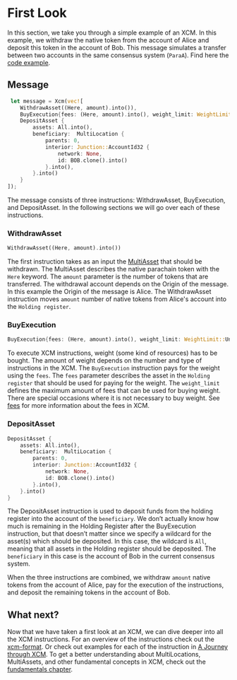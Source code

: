 # First Look
In this section, we take you through a simple example of an XCM. In this example, we withdraw the native token from the account of Alice and deposit this token in the account of Bob. This message simulates a transfer between two accounts in the same consensus system (`ParaA`). Find here the [code example]().
## Message
```rust
 let message = Xcm(vec![
    WithdrawAsset((Here, amount).into()),
    BuyExecution{fees: (Here, amount).into(), weight_limit: WeightLimit::Unlimited},
    DepositAsset { 
        assets: All.into(), 
        beneficiary:  MultiLocation { 
            parents: 0,
            interior: Junction::AccountId32 { 
                network: None, 
                id: BOB.clone().into() 
            }.into(),
        }.into()
    }   
]);
```
The message consists of three instructions: WithdrawAsset, BuyExecution, and DepositAsset. In the following sections we will go over each of these instructions. 

### WithdrawAsset
```rust
WithdrawAsset((Here, amount).into())
```

The first instruction takes as an input the [MultiAsset]() that should be withdrawn. The MultiAsset describes the native parachain token with the `Here` keyword. The `amount` parameter is the number of tokens that are transferred. The withdrawal account depends on the Origin of the message. In this example the Origin of the message is Alice.
The WithdrawAsset instruction moves `amount` number of native tokens from Alice's account into the `Holding register`. 

### BuyExecution
```rust
BuyExecution{fees: (Here, amount).into(), weight_limit: WeightLimit::Unlimited}
```
To execute XCM instructions, weight (some kind of resources) has to be bought. The amount of weight depends on the number and type of instructions in the XCM. The `BuyExecution` instruction pays for the weight using the `fees`. The `fees` parameter describes the asset in the `Holding register` that should be used for paying for the weight. The `weight_limit` defines the maximum amount of fees that can be used for buying weight. There are special occasions where it is not necessary to buy weight. See [fees]() for more information about the fees in XCM.

### DepositAsset
```rust
DepositAsset { 
    assets: All.into(), 
    beneficiary:  MultiLocation { 
        parents: 0,
        interior: Junction::AccountId32 { 
            network: None, 
            id: BOB.clone().into() 
        }.into(),
    }.into()
}
```
The DepositAsset instruction is used to deposit funds from the holding register into the account of the `beneficiary`. We don’t actually know how much is remaining in the Holding Register after the BuyExecution instruction, but that doesn’t matter since we specify a wildcard for the asset(s) which should be deposited. In this case, the wildcard is `All`, meaning that all assets in the Holding register should be deposited. The `beneficiary` in this case is the account of Bob in the current consensus system. 

When the three instructions are combined, we withdraw `amount` native tokens from the account of Alice, pay for the execution of the instructions, and deposit the remaining tokens in the account of Bob. 


## What next?
Now that we have taken a first look at an XCM, we can dive deeper into all the XCM instructions. 
For an overview of the instructions check out the [xcm-format](https://github.com/paritytech/xcm-format#5-the-xcvm-instruction-set).
Or check out examples for each of the instruction in [A Journey through XCM]().
To get a better understanding about MultiLocations, MultiAssets, and other fundamental concepts in XCM, check out the [fundamentals chapter](fundamentals/README.md). 
